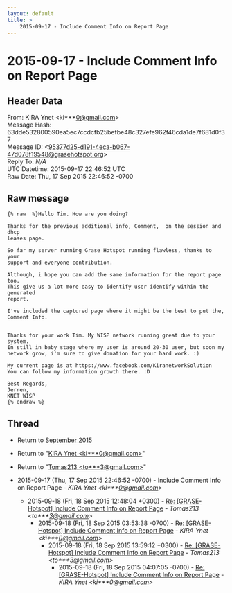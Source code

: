 ```yaml
---
layout: default
title: >
    2015-09-17 - Include Comment Info on Report Page
---
```


# 2015-09-17 - Include Comment Info on Report Page

## Header Data

From: KIRA Ynet \<ki***0@gmail.com\><br>
Message Hash: 63dde532800590ea5ec7ccdcfb25befbe48c327efe962f46cda1de7f681d0f37<br>
Message ID: \<95377d25-d191-4eca-b067-47d078f19548@grasehotspot.org\><br>
Reply To: _N/A_<br>
UTC Datetime: 2015-09-17 22:46:52 UTC<br>
Raw Date: Thu, 17 Sep 2015 22:46:52 -0700<br>

## Raw message

```
{% raw  %}Hello Tim. How are you doing?

Thanks for the previous additional info, Comment,  on the session and dhcp 
leases page.

So far my server running Grase Hotspot running flawless, thanks to your 
support and everyone contribution.

Although, i hope you can add the same information for the report page too. 
This give us a lot more easy to identify user identify within the generated 
report.

I've included the captured page where it might be the best to put the, 
Comment Info.


Thanks for your work Tim. My WISP network running great due to your system. 
In still in baby stage where my user is around 20-30 user, but soon my 
network grow, i'm sure to give donation for your hard work. :)

My current page is at https://www.facebook.com/KiranetworkSolution
You can follow my information growth there. :D

Best Regards,
Jerren, 
KNET WISP
{% endraw %}
```

## Thread

+ Return to [September 2015](/archive/2015/09)

+ Return to "[KIRA Ynet <ki***0<span>@</span>gmail.com>](/authors/ki___0_at_gmail_com)"
+ Return to "[Tomas213 <to***3<span>@</span>gmail.com>](/authors/to___3_at_gmail_com)"

+ 2015-09-17 (Thu, 17 Sep 2015 22:46:52 -0700) - Include Comment Info on Report Page - _KIRA Ynet \<ki***0@gmail.com\>_
  + 2015-09-18 (Fri, 18 Sep 2015 12:48:04 +0300) - [Re: [GRASE-Hotspot] Include Comment Info on Report Page](/archive/2015/09/a3092711bc6978792a6a09b74461c0aea6be43149ba09a3a5a928fce249e3b8e) - _Tomas213 \<to***3@gmail.com\>_
    + 2015-09-18 (Fri, 18 Sep 2015 03:53:38 -0700) - [Re: [GRASE-Hotspot] Include Comment Info on Report Page](/archive/2015/09/89abb9105f973e085fef8efbea6ef5676a07e2e8f6406adc32db136ca5660f23) - _KIRA Ynet \<ki***0@gmail.com\>_
      + 2015-09-18 (Fri, 18 Sep 2015 13:59:12 +0300) - [Re: [GRASE-Hotspot] Include Comment Info on Report Page](/archive/2015/09/ba3c75cba4570448461be891dfe1eca753478be61f02312b54c83ca284a3049e) - _Tomas213 \<to***3@gmail.com\>_
        + 2015-09-18 (Fri, 18 Sep 2015 04:07:05 -0700) - [Re: [GRASE-Hotspot] Include Comment Info on Report Page](/archive/2015/09/02d4583eb76439747f4b2e5362b6bee782453fb1796415bfdbd747a3156bb6bb) - _KIRA Ynet \<ki***0@gmail.com\>_

